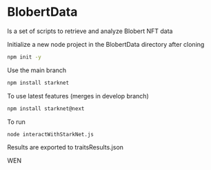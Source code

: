 # BlobertData
Is a set of scripts to retrieve and analyze Blobert NFT data

Initialize a new node project in the BlobertData directory after cloning
```bash
npm init -y
```

Use the main branch
```bash
npm install starknet
```
To use latest features (merges in develop branch)
```bash
npm install starknet@next
```
To run
```bash
node interactWithStarkNet.js
```

Results are exported to traitsResults.json

WEN
